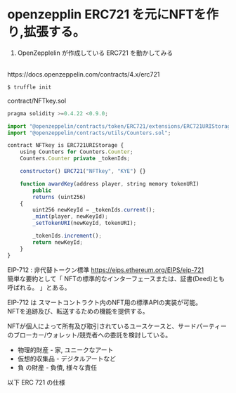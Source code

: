 # openzepplin ERC721 を元にNFTを作り,拡張する。
1. OpenZepplelin が作成している ERC721 を動かしてみる
<br>
https://docs.openzeppelin.com/contracts/4.x/erc721

```bash
$ truffle init
```
contract/NFTkey.sol
```js solidity
pragma solidity >=0.4.22 <0.9.0;

import "@openzeppelin/contracts/token/ERC721/extensions/ERC721URIStorage.sol"; //この中にERC721.sol がインポートされている。
import "@openzeppelin/contracts/utils/Counters.sol";

contract NFTkey is ERC721URIStorage {
    using Counters for Counters.Counter;
    Counters.Counter private _tokenIds;

    constructor() ERC721("NFTkey", "KYE") {}

    function awardKey(address player, string memory tokenURI)
        public
        returns (uint256)
    {
        uint256 newKeyId = _tokenIds.current();
        _mint(player, newKeyId);
        _setTokenURI(newKeyId, tokenURI);

        _tokenIds.increment();
        return newKeyId;
    }
}
```


EIP-712 : 非代替トークン標準 https://eips.ethereum.org/EIPS/eip-721 <br>
簡単な要約として「 NFTの標準的なインターフェースまたは、証書(Deed)とも呼ばれる。 」とある。

EIP-712 は スマートコントラクト内のNFT用の標準APIの実装が可能。<br>
NFTを追跡及び、転送するための機能を提供する。

NFTが個人によって所有及び取引されているユースケースと、サードパーティーのブローカー/ウォレット/競売者への委託を検討している。

* 物理的財産   - 家, ユニークなアート
* 仮想的収集品 - デジタルアートなど
* 負 の財産    - 負債, 様々な責任

以下 ERC 721 の仕様

```
